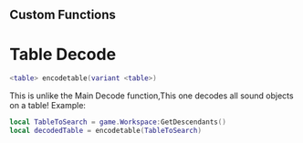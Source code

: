 ## Custom Functions

# Table Decode
```lua
<table> encodetable(variant <table>)
```
This is unlike the Main Decode function,This one decodes all sound objects on a table!
Example:
```lua
local TableToSearch = game.Workspace:GetDescendants()
local decodedTable = encodetable(TableToSearch)
```
